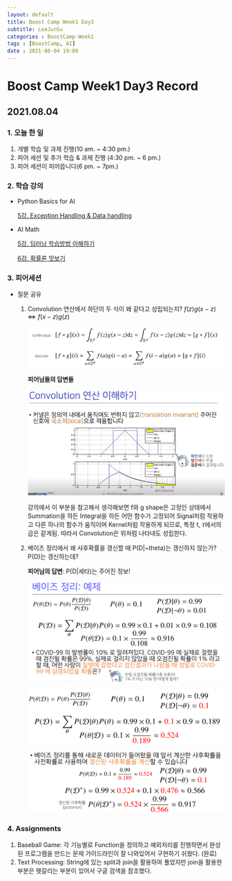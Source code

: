 ```yaml
---
layout: default
title: Boost Camp Week1 Day3
subtitle: LeeJunSu
categories : BoostCamp-Week1
tags : [BoostCamp, AI]
date : 2021-08-04 19:00
---
```

# Boost Camp Week1 Day3 Record
## 2021.08.04

### 1. 오늘 한 일

1. 개별 학습 및 과제 진행(10 am. ~ 4:30 pm.)
2. 피어 세션 및 추가 학습 & 과제 진행 (4:30 pm. ~ 6 pm.)
3. 피어 세션이 피어씁니다(6 pm. ~ 7pm.)

### 2. 학습 강의

- Python Basics for AI

    [5강. Exception Handling & Data handling](https://www.notion.so/5-Exception-Handling-Data-handling-dda74f33277041e5838cb93e5a4d11fc)

- AI Math

    [5강. 딥러닝 학습방법 이해하기](https://www.notion.so/5-bd19fb20b79c4293a940938aff6f7929)

    [6강. 확률론 맛보기](https://www.notion.so/6-abb4180848a348e6b6a3d92e89472a7e)

### 3. 피어세션
- 질문 공유
    1. Convolution 연산에서 하단의 두 식이 왜 같다고 성립되는지?
    $f(z)g(x-z) \iff f(x-z)g(z)$

        ![Figure 1](https://github.com/JunsooLee/junsoolee.github.io/blob/main/assets/images/postImage/Week1_Day3_01.png?raw=true)


        **피어님들의 답변들**

        ![Figure 2](https://github.com/JunsooLee/junsoolee.github.io/blob/main/assets/images/postImage/Week1_Day3_02.png?raw=true)

        강의에서 이 부분을 참고해서 생각해보면 f와 g shape은 고정인 상태에서 Summation을 하든 Integral을 하든 어떤 함수가 고정되어 Signal처럼 작용하고 다른 하나의 함수가 움직이며 Kernel처럼 작용하게 되므로, 특정 t, $\tau$에서의 곱은 같게됨. 따라서 Convolution은 위처럼 나타내도 성립한다.

    2.  베이즈 정리에서 왜 사후확률을 갱신할 때 P(D|~theta)는 갱신하지 않는가? P(D)는 갱신하는데?

        **피어님의 답변**:  P(D|세타)는 주어진 정보! 

        ![Figure 3](https://github.com/JunsooLee/junsoolee.github.io/blob/main/assets/images/postImage/Week1_Day3_03.png?raw=true)

        ![Figure 4](https://github.com/JunsooLee/junsoolee.github.io/blob/main/assets/images/postImage/Week1_Day3_04.png?raw=true)

        ![Figure 5](https://github.com/JunsooLee/junsoolee.github.io/blob/main/assets/images/postImage/Week1_Day3_05.png?raw=true)

### 4. Assignments

1. Baseball Game: 각 기능별로 Function을 정의하고 예외처리를 진행하면서 완성된 프로그램을 만드는 문제 가이드라인이 잘 나와있어서 구현하기 쉬웠다. (완료)
2. Text Processing: String에 있는 split과 join을 활용하여 풀었지만 join을 활용한 부분은 헷갈리는 부분이 있어서 구글 검색을 참조했다.